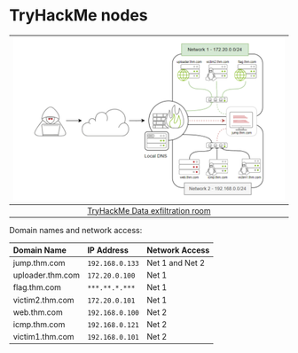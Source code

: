 # TryHackMe nodes

| ![Network infrastructure](../../_static/images/exfiltration.png) |
|:--:|
| [TryHackMe Data exfiltration room](https://tryhackme.com/room/dataxexfilt) |

Domain names and network access:

| Domain Name      | IP Address      | Network Access  | 
|:-----------------|:----------------|:----------------|
| jump.thm.com     | `192.168.0.133` | Net 1 and Net 2 | 
| uploader.thm.com | `172.20.0.100`  | Net 1           | 
| flag.thm.com     | `***.**.*.***`  | Net 1           | 
| victim2.thm.com  | `172.20.0.101`  | Net 1           | 
| web.thm.com      | `192.168.0.100` | Net 2           | 
| icmp.thm.com     | `192.168.0.121` | Net 2           | 
| victim1.thm.com  | `192.168.0.101` | Net 2           |